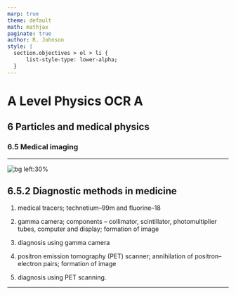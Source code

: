 ```yaml
---
marp: true
theme: default
math: mathjax
paginate: true
author: R. Johnson
style: |
  section.objectives > ol > li {
      list-style-type: lower-alpha;
  }
---
```


# A Level Physics OCR A
## 6 Particles and medical physics
### 6.5 Medical imaging

---

<!-- _class: objectives -->

![bg left:30%](https://images.unsplash.com/photo-1492962827063-e5ea0d8c01f5?ixlib=rb-4.0.3&ixid=MnwxMjA3fDB8MHxwaG90by1wYWdlfHx8fGVufDB8fHx8&auto=format&fit=crop&w=2121&q=80)
## 6.5.2 Diagnostic methods in medicine


1. medical tracers; technetium–99m and fluorine–18

2. gamma camera; components – collimator, scintillator, photomultiplier tubes, computer and display; formation of image

3. diagnosis using gamma camera

4. positron emission tomography (PET) scanner; annihilation of positron–electron pairs; formation of image

5. diagnosis using PET scanning.



---